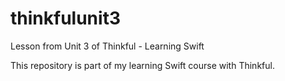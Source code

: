 thinkfulunit3
=============

Lesson from Unit 3 of Thinkful - Learning Swift

This repository is part of my learning Swift course with Thinkful.
